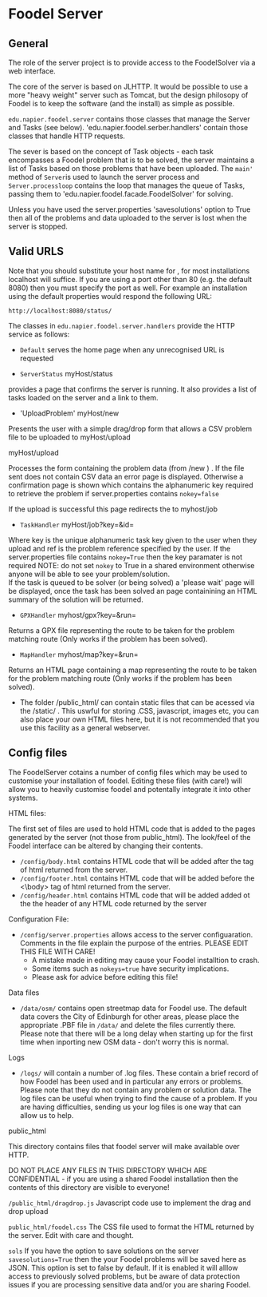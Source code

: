 # Foodel Server

## General 

The role of the server project is to provide access to the FoodelSolver via a web interface.

The core of the server is based on JLHTTP. It would be possible to use a more "heavy weight" server such as Tomcat, but the design philosopy of Foodel is to keep the software (and the install) as simple as possible.

`edu.napier.foodel.server` contains those classes that manage the  Server and Tasks (see below). 'edu.napier.foodel.serber.handlers' contain those classes that handle HTTP requests.

The sever is based on the concept of Task objects - each task encompasses a Foodel problem that is to be solved, the server maintains a list of Tasks based on those problems that have been uploaded. The `main'` method of `Server`is used to launch the server process and `Server.processloop` contains the loop that manages the queue of Tasks, passing them to 'edu.napier.foodel.facade.FoodelSolver' for solving.

Unless you have used the server.properties 'savesolutions' option to True then all of the problems and data uploaded to the server is lost when the server is stopped. 

## Valid URLS 

Note that you should substitute your host name for <host>, for most installations localhost will suffice. If you are using a port other than 80 (e.g. the default 8080) then you must specify the port as well. For example an installation using the default properties would respond the following URL:

`http://localhost:8080/status/`

The classes in `edu.napier.foodel.server.handlers` provide the HTTP service as follows:

* `Default` serves the home page when any unrecognised URL is requested

* `ServerStatus`  myHost/status 

provides a page that confirms the server is running. It also provides a list of tasks loaded on the server and a link to them.

* 'UploadProblem' myHost/new

Presents the user with a simple drag/drop form that allows a CSV problem file to be uploaded to myHost/upload

myHost/upload 

Processes the form containing the problem data (from /new ) . If the file sent does not contain CSV data an error page is displayed. Otherwise a confirmation page is shown which contains the alphanumeric key required to retrieve the problem if server.properties contains `nokey=false`

If the upload is successful this page redirects the to myhost/job

* `TaskHandler` myHost/job?key=<key>&id=<ref> 

Where key is the unique alphanumeric task key given to the user when they upload and ref is the problem reference specified by the user. If the server.properties file contains `nokey=True` then the key paramater is not required NOTE: do not set `nokey` to True in a shared environment otherwise anyone will be able to see your problem/solution.  
If the task is queued to be solver (or being solved) a 'please wait' page will be displayed, once the task has been solved an page containining an HTML summary of the solution will be returned.

* `GPXHandler` myhost/gpx?key=<key>&run=<run>

Returns a GPX file representing the route to be taken for the problem matching <key> route <route> (Only works if the problem has been solved).

* `MapHandler` myhost/map?key=<key>&run=<run>

Returns an HTML page containing a map representing the route to be taken for the problem matching <key> route <route> (Only works if the problem has been solved).

* The folder /public_html/ can contain static files that can be acessed via the <myhost>/static/ . This uswful for storing .CSS, javascript, images etc, you can also place your own HTML files here, but it is not recommended that you use this facility as a general webserver.

## Config files

The FoodelServer cotains a number of config files which may be used to customise your installation of foodel. Editing these files (with care!) will allow you to heavily customise foodel and potentally integrate it into other systems.  

HTML files:

The first set of files are used to hold HTML code that is added to the pages generated by the server (not those from public_html). The look/feel of the Foodel interface can be altered by changing their contents. 

* `/config/body.html` contains HTML code that will be added after the <body> tag of html returned from the server.
* `/config/footer.html` contains HTML code that will be added before the <\body> tag of html returned from the server.
* `/config/header.html` contains HTML code that will be added added ot the the header of any HTML code returned by the server

Configuration File:

* `/config/server.properties` allows access to the server configuaration. Comments in the file explain the purpose of the entries. PLEASE EDIT THIS FILE WITH CARE! 
  *   A mistake made in editing may cause your Foodel installtion to crash.
  *   Some items such as `nokeys=true` have security implications.
  *  Please ask for advice before editing this file!
 

Data files

* `/data/osm/` contains open streetmap data for Foodel use. The default data covers the City of Edinburgh for other areas, please place the appropriate .PBF file in `/data/`  and delete the files currently there. Please note that there will be a long delay when starting up for the first time when inporting new OSM data - don't worry this is normal.

Logs
* `/logs/` will contain a number of .log files. These contain a brief record of how Foodel has been used and in particular any errors or problems. Please note that they do not contain any problem or solution data. The log files can be useful when trying to find the cause of a problem. If you are having difficulties, sending us your log files  is one way that can allow us to help.

public_html

This directory contains files that foodel server will make available over HTTP. 

DO NOT PLACE ANY FILES IN THIS DIRECTORY WHICH ARE CONFIDENTIAL - if you are using a shared Foodel installation then the contents of this directory are visible to everyone!

`/public_html/dragdrop.js`  Javascript code use to implement the drag and drop upload

`public_html/foodel.css` The CSS file used to format the HTML returned by the server. Edit with care and thought.

`sols` If you have the option to save solutions on the server `savesolutions=True`  then the your Foodel problems will be saved here as JSON. This option is set to false by default. If it is enabled it will alllow access to previously solved problems, but be aware of data protection issues if you are processing sensitive data and/or you are sharing Foodel.